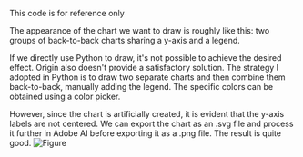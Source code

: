 This code is for reference only

The appearance of the chart we want to draw is roughly like this: two groups of back-to-back charts sharing a y-axis and a legend.

If we directly use Python to draw, it's not possible to achieve the desired effect. Origin also doesn't provide a satisfactory solution. The strategy I adopted in Python is to draw two separate charts and then combine them back-to-back, manually adding the legend. The specific colors can be obtained using a color picker.

However, since the chart is artificially created, it is evident that the y-axis labels are not centered. We can export the chart as an .svg file and process it further in Adobe AI before exporting it as a .png file. The result is quite good.
![Figure](https://github.com/Karcen/Draw-a-back-to-back-pyramid-chart/assets/96618382/1a6cfab4-60ec-4d7b-8107-3153b137aa5b)
